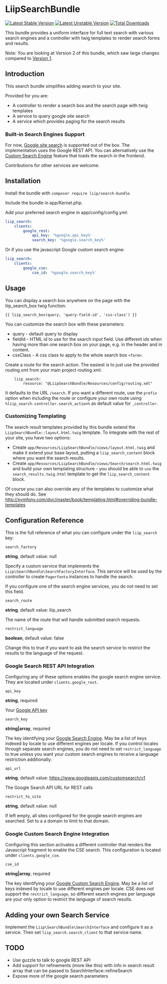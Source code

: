 LiipSearchBundle
================

[![Latest Stable Version](https://poser.pugx.org/liip/search-bundle/v/stable.svg)](https://packagist.org/packages/liip/search-bundle)
[![Latest Unstable Version](https://poser.pugx.org/liip/search-bundle/v/unstable.svg)](https://packagist.org/packages/liip/search-bundle)
[![Total Downloads](https://poser.pugx.org/liip/search-bundle/d/total.png)](https://packagist.org/packages/liip/search-bundle)

This bundle provides a uniform interface for full text search with various 
search engines and a controller with twig templates to render search forms and 
results.

Note: You are looking at Version 2 of this bundle, which saw large changes
compared to [Version 1](https://github.com/liip/LiipSearchBundle/tree/1.0).

Introduction
------------

This search bundle simplifies adding search to your site.

Provided for you are:

* A controller to render a search box and the search page with twig templates
* A service to query google site search
* A service which provides paging for the search results

### Built-in Search Engines Support

For now, [Google site search](http://www.google.com/sitesearch/) is supported 
out of the box. The implementation uses the Google REST API. You can 
alternatively use the [Custom Search Engine](https://www.google.ch/cse) feature 
that loads the search in the frontend.

Contributions for other services are welcome.

Installation
------------

Install the bundle with `composer require liip/search-bundle`.

Include the bundle in app/Kernel.php.

Add your preferred search engine in app/config/config.yml:

```yaml
liip_search:
    clients:
        google_rest:
            api_key: '%google.api_key%'
            search_key: '%google.search_key%'
```

Or if you use the javascript Google custom search engine:

```yaml
liip_search:
    clients:
        google_cse:
            cse_id: '%google.search_key%'
```

Usage
-----

You can display a search box anywhere on the page with the liip_search_box twig function:

``` jinja
{{ liip_search_box(query, 'query-field-id', 'css-class') }}
```

You can customize the search box with these parameters:

* query - default query to display
* fieldId - HTML id to use for the search input field. Use different ids when 
  having more than one search box on your page, e.g. in the header and in content.
* cssClass - A css class to apply to the whole search box `<form>`.

Create a route for the search action. The easiest is to just use the provided 
routing.xml from your main project routing.xml:

```
    liip_search:
        resource: "@LiipSearchBundle/Resources/config/routing.xml"
```

It defaults to the URL `/search`. If you want a different route, use the `prefix` 
option when including the route or configure your own route using 
`%liip_search.controller.search_action%` as default value for `_controller`.

### Customizing Templating

The search result templates provided by this bundle extend the
`LiipSearchBundle::layout.html.twig` template. To integrate with the rest of your
site, you have two options:

* Create `app/Resources/LiipSearchBundle/views/layout.html.twig` and make it
  extend your base layout, putting a ``liip_search_content`` block where you
  want the search results.
* Create `app/Resources/LiipSearchBundle/views/Search/search.html.twig` and
  build your own templating structure - you should be able to `use` the
  `search_results.twig.html` template to get the `liip_search_content` block.

Of course you can also override any of the templates to customize what they
should do. See
http://symfony.com/doc/master/book/templating.html#overriding-bundle-templates

Configuration Reference
-----------------------

This is the full reference of what you can configure under the ``liip_search`` key:

``search_factory``

**string**, default value: null

Specify a custom service that implements the `Liip\SearchBundle\SearchFactoryInterface`. 
This service will be used by the controller to create `Pagerfanta` instances to handle
the search.

If you configure one of the search engine services, you do not need to set this 
field.

``search_route``

**string**, default value: liip_search

The name of the route that will handle submitted search requests.

``restrict_language``

**boolean**, default value: false
  
Change this to true if you want to ask the search service to restrict the
results to the language of the request.

### Google Search REST API Integration

Configuring any of these options enables the google search engine service. They 
are located under ``clients.google_rest``.

``api_key``

**string**, required

Your [Google API key](https://code.google.com/apis/console)

``search_key``

**string|array**, required

The key identifying your [Google Search Engine](https://www.google.com/cse).
May be a list of keys indexed by locale to use different engines per locale.
If you control locales through separate search engines, you do not need to set
`restrict_language` to true unless you want your custom search engines to 
receive a language restriction additionally.

``api_url``

**string**, default value: https://www.googleapis.com/customsearch/v1

The Google Search API URL for REST calls
   
``restrict_to_site``

**string**, default value: null

If left empty, all sites configured for the google search engines are searched.
Set to a a domain to limit to that domain.

### Google Custom Search Engine Integration

Configuring this section activates a different controller that renders the
Javascript fragment to enable the CSE search. This configuration is located
under ``clients.google_cse``.

``cse_id``

**string|array**, required

The key identifying your [Google Custom Search Engine](https://www.google.com/cse).
May be a list of keys indexed by locale to use different engines per locale.
CSE does *not* support the `restrict_language`, so different search engines per
language are your only option to restrict the language of search results.

Adding your own Search Service
------------------------------

Implement the `Liip\SearchBundle\SearchInterface` and configure it as a service.
Then set `liip_search.search_client` to that service name.

TODO
----

* Use guzzle to talk to google REST API
* Add support for refinements (more like this) with info in search result array 
  that can be passed to SearchInterface::refineSearch
* Expose more of the google search parameters
